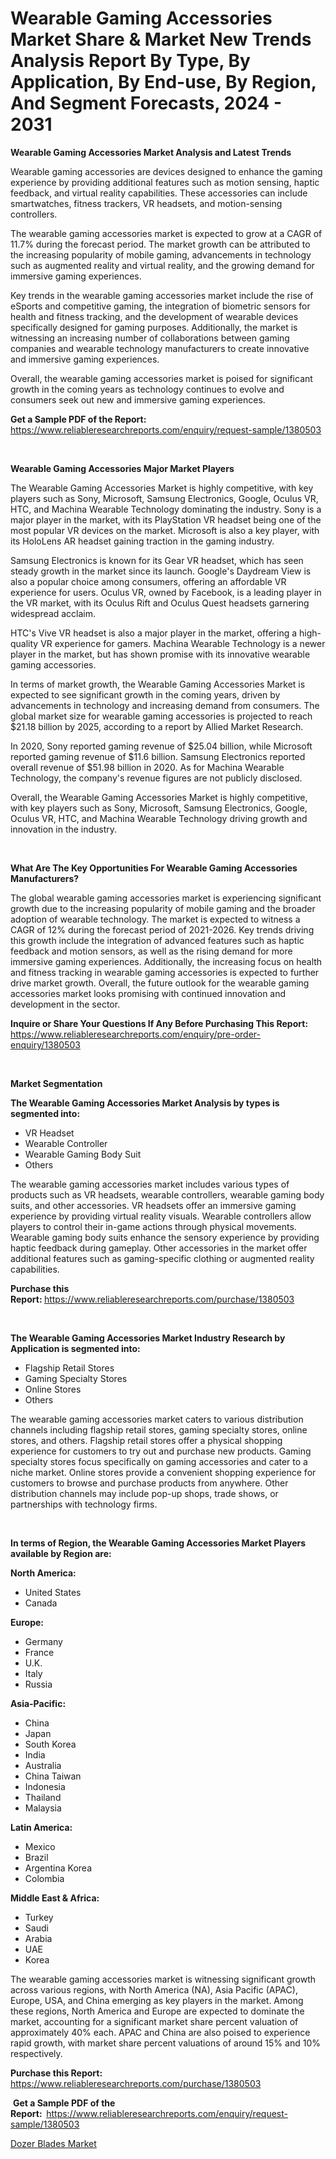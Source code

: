 <p><h1>Wearable Gaming Accessories Market Share & Market New Trends Analysis Report By Type, By Application, By End-use, By Region, And Segment Forecasts, 2024 - 2031</h1></p><p><strong>Wearable Gaming Accessories Market Analysis and Latest Trends</strong></p>
<p><p>Wearable gaming accessories are devices designed to enhance the gaming experience by providing additional features such as motion sensing, haptic feedback, and virtual reality capabilities. These accessories can include smartwatches, fitness trackers, VR headsets, and motion-sensing controllers.</p><p>The wearable gaming accessories market is expected to grow at a CAGR of 11.7% during the forecast period. The market growth can be attributed to the increasing popularity of mobile gaming, advancements in technology such as augmented reality and virtual reality, and the growing demand for immersive gaming experiences.</p><p>Key trends in the wearable gaming accessories market include the rise of eSports and competitive gaming, the integration of biometric sensors for health and fitness tracking, and the development of wearable devices specifically designed for gaming purposes. Additionally, the market is witnessing an increasing number of collaborations between gaming companies and wearable technology manufacturers to create innovative and immersive gaming experiences.</p><p>Overall, the wearable gaming accessories market is poised for significant growth in the coming years as technology continues to evolve and consumers seek out new and immersive gaming experiences.</p></p>
<p><strong>Get a Sample PDF of the Report:&nbsp;</strong> <a href="https://www.reliableresearchreports.com/enquiry/request-sample/1380503">https://www.reliableresearchreports.com/enquiry/request-sample/1380503</a></p>
<p>&nbsp;</p>
<p><strong>Wearable Gaming Accessories Major Market Players</strong></p>
<p><p>The Wearable Gaming Accessories Market is highly competitive, with key players such as Sony, Microsoft, Samsung Electronics, Google, Oculus VR, HTC, and Machina Wearable Technology dominating the industry. Sony is a major player in the market, with its PlayStation VR headset being one of the most popular VR devices on the market. Microsoft is also a key player, with its HoloLens AR headset gaining traction in the gaming industry.</p><p>Samsung Electronics is known for its Gear VR headset, which has seen steady growth in the market since its launch. Google's Daydream View is also a popular choice among consumers, offering an affordable VR experience for users. Oculus VR, owned by Facebook, is a leading player in the VR market, with its Oculus Rift and Oculus Quest headsets garnering widespread acclaim.</p><p>HTC's Vive VR headset is also a major player in the market, offering a high-quality VR experience for gamers. Machina Wearable Technology is a newer player in the market, but has shown promise with its innovative wearable gaming accessories.</p><p>In terms of market growth, the Wearable Gaming Accessories Market is expected to see significant growth in the coming years, driven by advancements in technology and increasing demand from consumers. The global market size for wearable gaming accessories is projected to reach $21.18 billion by 2025, according to a report by Allied Market Research.</p><p>In 2020, Sony reported gaming revenue of $25.04 billion, while Microsoft reported gaming revenue of $11.6 billion. Samsung Electronics reported overall revenue of $51.98 billion in 2020. As for Machina Wearable Technology, the company's revenue figures are not publicly disclosed. </p><p>Overall, the Wearable Gaming Accessories Market is highly competitive, with key players such as Sony, Microsoft, Samsung Electronics, Google, Oculus VR, HTC, and Machina Wearable Technology driving growth and innovation in the industry.</p></p>
<p>&nbsp;</p>
<p><strong>What Are The Key Opportunities For Wearable Gaming Accessories Manufacturers?</strong></p>
<p><p>The global wearable gaming accessories market is experiencing significant growth due to the increasing popularity of mobile gaming and the broader adoption of wearable technology. The market is expected to witness a CAGR of 12% during the forecast period of 2021-2026. Key trends driving this growth include the integration of advanced features such as haptic feedback and motion sensors, as well as the rising demand for more immersive gaming experiences. Additionally, the increasing focus on health and fitness tracking in wearable gaming accessories is expected to further drive market growth. Overall, the future outlook for the wearable gaming accessories market looks promising with continued innovation and development in the sector.</p></p>
<p><strong>Inquire or Share Your Questions If Any Before Purchasing This Report:</strong> <a href="https://www.reliableresearchreports.com/enquiry/pre-order-enquiry/1380503">https://www.reliableresearchreports.com/enquiry/pre-order-enquiry/1380503</a></p>
<p>&nbsp;</p>
<p><strong>Market Segmentation</strong></p>
<p><strong>The Wearable Gaming Accessories Market Analysis by types is segmented into:</strong></p>
<p><ul><li>VR Headset</li><li>Wearable Controller</li><li>Wearable Gaming Body Suit</li><li>Others</li></ul></p>
<p><p>The wearable gaming accessories market includes various types of products such as VR headsets, wearable controllers, wearable gaming body suits, and other accessories. VR headsets offer an immersive gaming experience by providing virtual reality visuals. Wearable controllers allow players to control their in-game actions through physical movements. Wearable gaming body suits enhance the sensory experience by providing haptic feedback during gameplay. Other accessories in the market offer additional features such as gaming-specific clothing or augmented reality capabilities.</p></p>
<p><strong>Purchase this Report:&nbsp;</strong><a href="https://www.reliableresearchreports.com/purchase/1380503">https://www.reliableresearchreports.com/purchase/1380503</a></p>
<p>&nbsp;</p>
<p><strong>The Wearable Gaming Accessories Market Industry Research by Application is segmented into:</strong></p>
<p><ul><li>Flagship Retail Stores</li><li>Gaming Specialty Stores</li><li>Online Stores</li><li>Others</li></ul></p>
<p><p>The wearable gaming accessories market caters to various distribution channels including flagship retail stores, gaming specialty stores, online stores, and others. Flagship retail stores offer a physical shopping experience for customers to try out and purchase new products. Gaming specialty stores focus specifically on gaming accessories and cater to a niche market. Online stores provide a convenient shopping experience for customers to browse and purchase products from anywhere. Other distribution channels may include pop-up shops, trade shows, or partnerships with technology firms.</p></p>
<p>&nbsp;</p>
<p><strong>In terms of Region, the Wearable Gaming Accessories Market Players available by Region are:</strong></p>
<p>
    <p> <strong> North America: </strong>
        <ul>
            <li>United States</li>
            <li>Canada</li>
        </ul>
        </p> 
    <p> <strong> Europe: </strong>
        <ul>
            <li>Germany</li>
            <li>France</li>
            <li>U.K.</li>
            <li>Italy</li>
            <li>Russia</li>
        </ul>
        </p> 
    <p> <strong> Asia-Pacific: </strong>
        <ul>
            <li>China</li>
            <li>Japan</li>
            <li>South Korea</li>
            <li>India</li>
            <li>Australia</li>
            <li>China Taiwan</li>
            <li>Indonesia</li>
            <li>Thailand</li>
            <li>Malaysia</li>
        </ul>
        </p> 
    <p> <strong> Latin America: </strong>
        <ul>
            <li>Mexico</li>
            <li>Brazil</li>
            <li>Argentina Korea</li>
            <li>Colombia</li>
        </ul>
        </p> 
    <p> <strong> Middle East & Africa: </strong>
        <ul>
            <li>Turkey</li>
            <li>Saudi</li>
            <li>Arabia</li>
            <li>UAE</li>
            <li>Korea</li>
        </ul>
    </p>
    </p>
<p><p>The wearable gaming accessories market is witnessing significant growth across various regions, with North America (NA), Asia Pacific (APAC), Europe, USA, and China emerging as key players in the market. Among these regions, North America and Europe are expected to dominate the market, accounting for a significant market share percent valuation of approximately 40% each. APAC and China are also poised to experience rapid growth, with market share percent valuations of around 15% and 10% respectively.</p></p>
<p><strong>Purchase this Report: </strong><a href="https://www.reliableresearchreports.com/purchase/1380503">https://www.reliableresearchreports.com/purchase/1380503</a></p>
<p>&nbsp;<strong>Get a Sample PDF of the Report:&nbsp;&nbsp;</strong><a href="https://www.reliableresearchreports.com/enquiry/request-sample/1380503">https://www.reliableresearchreports.com/enquiry/request-sample/1380503</a></p>
<p><strong></strong></p>
<p><p><a href="https://eight-handstand-8fb.notion.site/Dozer-Blades-Market-Size-Market-Share-and-Global-Market-Analysis-Report-2024-2031-28f58494e765433cbdb34cbc7f78dec7">Dozer Blades Market</a></p></p>